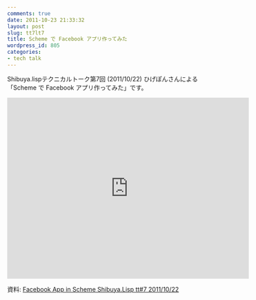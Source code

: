 ```yaml
---
comments: true
date: 2011-10-23 21:33:32
layout: post
slug: tt7lt7
title: Scheme で Facebook アプリ作ってみた
wordpress_id: 805
categories:
- tech talk
---
```


Shibuya.lispテクニカルトーク第7回 (2011/10/22) ひげぽんさんによる
「Scheme で Facebook アプリ作ってみた」です。

<iframe width="560" height="420" src="http://www.youtube.com/embed/gk8f6o0TTck" frameborder="0" allowfullscreen="allowfullscreen"></iframe>

資料:
[Facebook App in Scheme Shibuya.Lisp tt#7 2011/10/22](http://www.slideshare.net/higepon/facebook-app-in-scheme-shibuyalisp-tt7-20111022)

